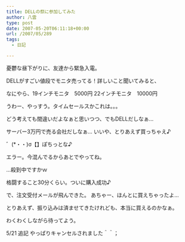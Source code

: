 ```yaml
---
title: DELLの祭に参加してみた
author: 八雲
type: post
date: 2007-05-20T06:11:18+00:00
url: /2007/05/289
tags:
  - 日記

---
```

憂鬱な昼下がりに、友達から緊急入電。
  
DELLがすごい値段でモニタ売ってる！詳しいこと聞いてみると、
  
なにやら、19インチモニタ　5000円 22インチモニタ　10000円
  
うわー、やっすう。タイムセールスかこれは。。。

どう考えても間違いだよなぁと思いつつ、でもDELLだしなぁ…
  
サーバー3万円で売る会社だしなぁ… いいや、とりあえず買っちゃえ♪
  
゛(*・・)σ【】ぽちっとな♪
  
エラー。今混んでるからあとでやってね。

…殺到中ですかｗ
  
格闘すること30分くらい。ついに購入成功♪
  
で、注文受付メールが飛んできた。 あちゃー、ほんとに買えちゃったよ…
  
とりあえず、振り込みは済ませてきたけれども、本当に買えるのかなぁ。
  
わくわくしながら待ってよう。

5/21 追記 やっぱりキャンセルされました＾＾；
